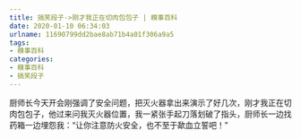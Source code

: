 ```yaml
---
title: 搞笑段子->刚才我正在切肉包包子 | 糗事百科
date: 2020-01-10 06:34:03
urlname: 11690799dd2bae8ab71b4a01f306a9a5
tags: 
- 糗事百科
categories:
- 糗事百科
- 搞笑段子
---
```

厨师长今天开会刚强调了安全问题，把灭火器拿出来演示了好几次，刚才我正在切肉包包子，他过来问我灭火器位置，我一紧张手起刀落划破了指头，厨师长一边找药箱一边埋怨我：“让你注意防火安全，也不至于歃血立誓吧！”


